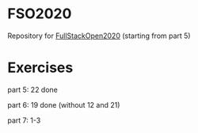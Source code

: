 # FSO2020
Repository for [FullStackOpen2020](https://fullstackopen.com/) (starting from part 5)
# Exercises

<p>part 5: 22 done</p>
<p>part 6: 19 done (without 12 and 21)</p>
<p>part 7: 1-3</p>

